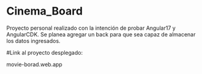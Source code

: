 # Cinema_Board

Proyecto personal realizado con la intención de probar Angular17 y AngularCDK. Se planea agregar un back para que sea capaz de almacenar los datos ingresados.

#Link al proyecto desplegado: 

movie-borad.web.app
